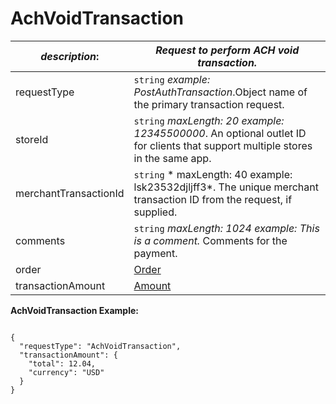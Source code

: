 
# AchVoidTransaction

| *description*:   | *Request to perform ACH void transaction.*|
|----|----|
| requestType |    ``` string ```  *example:   PostAuthTransaction*.Object name of the primary transaction request.|
| storeId |    ``` string ```  *maxLength: 20  example: 12345500000*. An optional outlet ID for clients that support multiple stores in the same app.|
| merchantTransactionId |    ``` string ```   * maxLength: 40 example: lsk23532djljff3*. The unique merchant transaction ID from the request, if supplied.|
| comments |    ``` string ```  *maxLength: 1024   example: This is a comment.*  Comments for the payment.|
| order | [Order](?path=docs/schemas-md/Order.md)|
| transactionAmount | [Amount](?path=docs/schemas-md/Amount.md)|

**AchVoidTransaction Example:**

```{r}

{
  "requestType": "AchVoidTransaction",
  "transactionAmount": {
    "total": 12.04,
    "currency": "USD"
  }
}
```   





   



 
